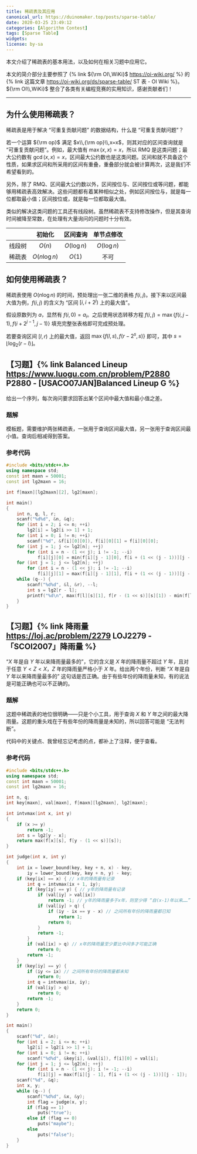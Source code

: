 ```yaml
---
title: 稀疏表及其应用
canonical_url: https://duinomaker.top/posts/sparse-table/
date: 2020-03-25 23:49:12
categories: [Algorithm Contest]
tags: [Sparse Table]
widgets:
license: by-sa
---
```


本文介绍了稀疏表的基本用法，以及如何在相关习题中应用它。

<!-- more -->

本文的简介部分主要参照了 {% link ${\rm OI\,WiKi}$ https://oi-wiki.org/ %} 的{% link 这篇文章 https://oi-wiki.org/ds/sparse-table/ ST 表 - OI Wiki %}。${\rm OI\\,WiKi}$ 整合了各类有关编程竞赛的实用知识，感谢贡献者们！

---

## 为什么使用稀疏表？

稀疏表是用于解决 “可重复贡献问题” 的数据结构，什么是 “可重复贡献问题”？

若一个运算 ${\rm op}$ 满足 $x\\,{\rm op}\\,x=x$，则其对应的区间查询就是 “可重复贡献问题”。例如，最大值有 $\max(x,x)=x$，所以 RMQ 是这类问题；最大公约数有 $\gcd(x,x)=x$，区间最大公约数也是这类问题。区间和就不具备这个性质，如果求区间和所采用的区间有重叠，重叠部分就会被计算两次，这是我们不希望看到的。

另外，除了 RMQ、区间最大公约数以外，区间按位与、区间按位或等问题，都能够用稀疏表高效解决。这些问题都有着某种相似之处，例如区间按位与，就是每一位都取最小值；区间按位或，就是每一位都取最大值。

类似的解决这类问题的工具还有线段树。虽然稀疏表不支持修改操作，但是其查询时间被降至常数，在处理有大量询问的问题时十分有效。

&#8203;|初始化|区间查询|单节点修改
:-:|:-:|:-:|:-:
线段树|$O(n)$|$O(\log n)$|$O(\log n)$
稀疏表|$O(n\log n)$|$O(1)$|不可

## 如何使用稀疏表？

稀疏表使用 $O(n\log n)$ 的时间，预处理出一张二维的表格 $f(i,j)$<span class="fix-ml">。</span>接下来以区间最大值为例，$f(i,j)$ 的含义为 “区间 $[i,i+2^j)$ 上的最大值”。

假设原数列为 $a$，显然有 $f(i,0)=a_i$<span class="fix-ml">。</span>之后使用状态转移方程 $f(i,j)=\max\lbrace f(i,j-1),f(i+2^{j-1},j-1)\rbrace$ 填充完整张表格即可完成预处理。

若要查询区间 $[l,r)$ 上的最大值，返回 $\max\lbrace f(l,s),f(r-2^s,s)\rbrace$ 即可，其中 $s=\lfloor\log_2(r-l)\rfloor$<span class="fix-ml">。</span>

## 【习题】{% link Balanced Lineup https://www.luogu.com.cn/problem/P2880 P2880 - [USACO07JAN]Balanced Lineup G %}

给出一个序列，每次询问要求回答出某个区间中最大值和最小值之差。

### 题解

模板题，需要维护两张稀疏表，一张用于查询区间最大值，另一张用于查询区间最小值。查询后相减得到答案。

### 参考代码

``` c++ P2880.cpp
#include <bits/stdc++.h>
using namespace std;
const int maxn = 50001;
const int lg2maxn = 16;

int f[maxn][lg2maxn][2], lg2[maxn];

int main()
{
    int n, q, l, r;
    scanf("%d%d", &n, &q);
    for (int i = 2; i <= n; ++i)
        lg2[i] = lg2[i >> 1] + 1;
    for (int i = 0; i != n; ++i)
        scanf("%d", &f[i][0][0]), f[i][0][1] = f[i][0][0];
    for (int j = 1; j <= lg2[n]; ++j)
        for (int i = n - (1 << j); i != -1; --i)
            f[i][j][0] = min(f[i][j - 1][0], f[i + (1 << (j - 1))][j - 1][0]);
    for (int j = 1; j <= lg2[n]; ++j)
        for (int i = n - (1 << j); i != -1; --i)
            f[i][j][1] = max(f[i][j - 1][1], f[i + (1 << (j - 1))][j - 1][1]);
    while (q--) {
        scanf("%d%d", &l, &r), --l;
        int s = lg2[r - l];
        printf("%d\n", max(f[l][s][1], f[r - (1 << s)][s][1]) - min(f[l][s][0], f[r - (1 << s)][s][0]));
    }
}
```

## 【习题】{% link 降雨量 https://loj.ac/problem/2279 LOJ2279 - 「SCOI2007」降雨量 %}

“$X$ 年是自 $Y$ 年以来降雨量最多的”，它的含义是 $X$ 年的降雨量不超过 $Y$ 年，且对于任意 $Y\lt Z\lt X$，$Z$ 年的降雨量严格小于 $X$ 年。给出两个年份，判断 “$X$ 年是自 $Y$ 年以来降雨量最多的” 这句话是否正确。由于有些年份的降雨量未知，有的说法是可能正确也可以不正确的。

### 题解

这题中稀疏表的地位很明确——只是个小工具，用于查询 $X$ 和 $Y$ 年之间的最大降雨量。这题的重头戏在于有些年份的降雨量是未知的，所以回答可能是 “无法判断”。

代码中的关键点、我曾经忘记考虑的点，都补上了注释，便于查看。

### 参考代码

``` c++ LOJ2279.cpp
#include <bits/stdc++.h>
using namespace std;
const int maxn = 50001;
const int lg2maxn = 16;

int n, q;
int key[maxn], val[maxn], f[maxn][lg2maxn], lg2[maxn];

int intvmax(int x, int y)
{
    if (x >= y)
        return -1;
    int s = lg2[y - x];
    return max(f[x][s], f[y - (1 << s)][s]);
}

int judge(int x, int y)
{
    int ix = lower_bound(key, key + n, x) - key,
        iy = lower_bound(key, key + n, y) - key;
    if (key[ix] == x) { // x年的降雨量有记录
        int q = intvmax(ix + 1, iy);
        if (key[iy] == y) { // y年的降雨量有记录
            if (val[iy] > val[ix])
                return -1; // y年的降雨量多于x年，则至少得 “自(x-1)年以来……” 才正确
            if (val[iy] > q) {
                if (iy - ix == y - x) // 之间所有年份的降雨量都已知
                    return 1;
                return 0;
            }
            return -1;
        }
        if (val[ix] > q) // x年的降雨量至少要比中间多才可能正确
            return 0;
        return -1;
    }
    if (key[iy] == y) {
        if (iy <= ix) // 之间所有年份的降雨量都未知
            return 0;
        int q = intvmax(ix, iy);
        if (val[iy] > q)
            return 0;
        return -1;
    }
    return 0;
}

int main()
{
    scanf("%d", &n);
    for (int i = 2; i <= n; ++i)
        lg2[i] = lg2[i >> 1] + 1;
    for (int i = 0; i != n; ++i)
        scanf("%d%d", &key[i], &val[i]), f[i][0] = val[i];
    for (int j = 1; j <= lg2[n]; ++j)
        for (int i = n - (1 << j); i != -1; --i)
            f[i][j] = max(f[i][j - 1], f[i + (1 << (j - 1))][j - 1]);
    scanf("%d", &q);
    int x, y;
    while (q--) {
        scanf("%d%d", &x, &y);
        int flag = judge(x, y);
        if (flag == 1)
            puts("true");
        else if (flag == 0)
            puts("maybe");
        else
            puts("false");
    }
}
```
